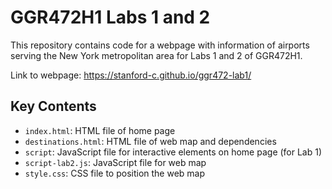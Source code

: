 # GGR472H1 Labs 1 and 2
This repository contains code for a webpage with information of airports serving the New York metropolitan area for Labs 1 and 2 of GGR472H1.

Link to webpage: https://stanford-c.github.io/ggr472-lab1/

## Key Contents
- `index.html`: HTML file of home page
- `destinations.html`: HTML file of web map and dependencies
- `script`: JavaScript file for interactive elements on home page (for Lab 1)
- `script-lab2.js`: JavaScript file for web map
- `style.css`: CSS file to position the web map